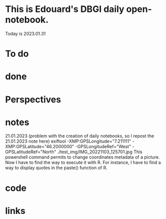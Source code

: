 

# This is Edouard's DBGI daily open-notebook.

Today is 2023.01.31

# To do

# done

# Perspectives

# notes

21.01.2023 (problem with the creation of daily notebooks, so I repost the 21.01.2023 note here)
exiftool -XMP:GPSLongitude="7.211111"  -XMP:GPSLatitude="46.2000000"  -GPSLongitudeRef="West" -GPSLatitudeRef="North" ./test_img/IMG_20221103_125701.jpg
This powershell command permits to change coordinates metadata of a picture. Now I have to find the way to execute it with R. For instance, I have to find a way to display quotes in the paste() function of R. 


# code

# links


